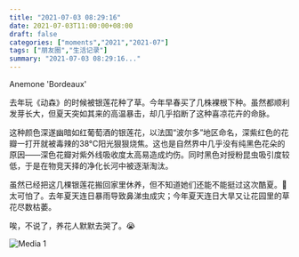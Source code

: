 ```yaml
---
title: "2021-07-03 08:29:16"
date: 2021-07-03T11:00:00+08:00
draft: false
categories: ["moments","2021","2021-07"]
tags: ["朋友圈","生活记录"]
summary: "2021-07-03 08:29:16..."
---
```


Anemone 'Bordeaux'

去年玩《动森》的时候被银莲花种了草。今年早春买了几株裸根下种。虽然都顺利发芽长大，但夏天突如其来的高温暴击，却几乎掐断了这种喜凉花卉的命脉。

这种颜色深遂幽暗如红葡萄酒的银莲花，以法国“波尔多”地区命名，深紫红色的花瓣一打开就被毒辣的38°C阳光狠狠烧焦。这也是自然界中几乎没有纯黑色花朵的原因——深色花瓣对紫外线吸收度太高易造成灼伤。同时黑色对授粉昆虫吸引度较低，于是在物竞天择的净化长河中被逐渐淘汰。

虽然已经把这几棵银莲花搬回家里休养，但不知道她们还能不能挺过这次酷夏。🥵 太可怕了。去年夏天连日暴雨导致鼻涕虫成灾；今年夏天连日大旱又让花园里的草花尽数枯萎。

唉，不说了，养花人默默去哭了。😭

![Media 1](/Moments/photos/2021-07-03/202107030829160.jpg)

